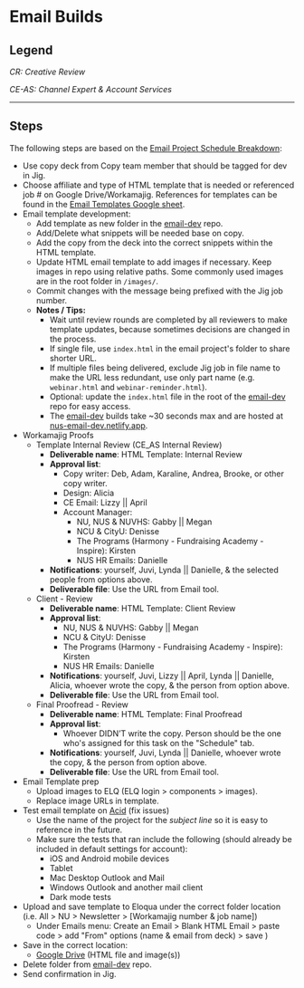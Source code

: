 # Email Builds

## Legend
*CR: Creative Review*

*CE-AS: Channel Expert & Account Services*

---

## Steps
The following steps are based on the [Email Project Schedule Breakdown](https://docs.google.com/spreadsheets/d/1-YDvSdWL7-4Rg9_A_a0Sr51ORVJpds756IwNvv0iFI4/edit#gid=0):
- Use copy deck from Copy team member that should be tagged for dev in Jig.
- Choose affiliate and type of HTML template that is needed or referenced job # on Google Drive/Workamajig. References for templates can be found in the [Email Templates Google sheet](https://docs.google.com/spreadsheets/d/1iidUG-57gmt0lOa988mLr1Ilt1ThcGN29fJQzQr54yc/edit#gid=1872926667).
- Email template development:
	- Add template as new folder in the [email-dev](https://github.com/NationalUniversitySystem/email-dev) repo.
	- Add/Delete what snippets will be needed base on copy.
	- Add the copy from the deck into the correct snippets within the HTML template.
	- Update HTML email template to add images if necessary. Keep images in repo using relative paths. Some commonly used images are in the root folder in `/images/`.
	- Commit changes with the message being prefixed with the Jig job number.
	- **Notes / Tips:**
		- Wait until review rounds are completed by all reviewers to make template updates, because sometimes decisions are changed in the process.
		- If single file, use `index.html` in the email project's folder to share shorter URL.
		- If multiple files being delivered, exclude Jig job in file name to make the URL less redundant, use only part name (e.g. `webinar.html` and `webinar-reminder.html`).
		- Optional: update the `index.html` file in the root of the [email-dev](https://github.com/NationalUniversitySystem/email-dev) repo for easy access.
		- The [email-dev](https://github.com/NationalUniversitySystem/email-dev) builds take ~30 seconds max and are hosted at [nus-email-dev.netlify.app](https://nus-email-dev.netlify.app/).
- Workamajig Proofs
	- Template Internal Review (CE_AS Internal Review)
		- **Deliverable name**: HTML Template: Internal Review
		- **Approval list**:
			- Copy writer: Deb, Adam, Karaline, Andrea, Brooke, or other copy writer.
			- Design: Alicia
			- CE Email: Lizzy || April
			- Account Manager:
				- NU, NUS & NUVHS: Gabby || Megan
				- NCU & CityU: Denisse
				- The Programs (Harmony - Fundraising Academy - Inspire): Kirsten
				- NUS HR Emails: Danielle
		- **Notifications**: yourself, Juvi, Lynda || Danielle, & the selected people from options above.
		- **Deliverable file**: Use the URL from Email tool.
	- Client - Review
		- **Deliverable name**: HTML Template: Client Review
		- **Approval list**:
			- NU, NUS & NUVHS: Gabby || Megan
			- NCU & CityU: Denisse
			- The Programs (Harmony - Fundraising Academy - Inspire): Kirsten
			- NUS HR Emails: Danielle
		- **Notifications**: yourself, Juvi, Lizzy || April, Lynda || Danielle, Alicia, whoever wrote the copy, & the person from option above.
		- **Deliverable file**: Use the URL from Email tool.
	- Final Proofread - Review
		- **Deliverable name**: HTML Template: Final Proofread
		- **Approval list**:
			- Whoever DIDN’T write the copy. Person should be the one who's assigned for this task on the "Schedule" tab.
		- **Notifications**: yourself, Juvi, Lynda || Danielle, whoever wrote the copy, & the person from option above.
		- **Deliverable file**: Use the URL from Email tool.
- Email Template prep
	- Upload images to ELQ (ELQ login > components > images).
	- Replace image URLs in template.
- Test email template on [Acid](https://www.emailonacid.com/) (fix issues)
	- Use the name of the project for the *subject line* so it is easy to reference in the future.
	- Make sure the tests that ran include the following (should already be included in default settings for account):
		- iOS and Android mobile devices
		- Tablet
		- Mac Desktop Outlook and Mail
		- Windows Outlook and another mail client
		- Dark mode tests
- Upload and save template to Eloqua under the correct folder location (i.e. All > NU > Newsletter > [Workamajig number & job name])
	- Under Emails menu: Create an Email > Blank HTML Email > paste code > add "From" options (name & email from deck) > save )
- Save in the correct location:
	- [Google Drive](https://drive.google.com/drive/folders/1QmKy2TpwRX23dFknkixXDEHUb_eAkcdY?usp=sharing) (HTML file and image(s))
- Delete folder from [email-dev](https://github.com/NationalUniversitySystem/email-dev) repo.
- Send confirmation in Jig.

